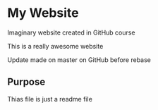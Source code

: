 # My Website
Imaginary website created in GitHub course

This is a really awesome website

Update made on master on GitHub before rebase

## Purpose

Thias file is just a readme file
